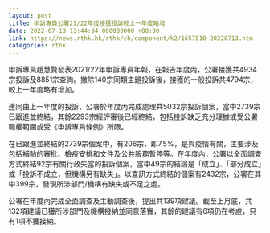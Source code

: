 ```yaml
---
layout: post
title: 申訴專員公署21/22年度接獲投訴較上一年度略增
date: 2022-07-13 13:44:34.000000000 +08:00
link: https://news.rthk.hk/rthk/ch/component/k2/1657510-20220713.htm
categories: rthk
---
```


申訴專員趙慧賢發表2021/22年申訴專員年報，在報告年度內，公署接獲共4934宗投訴及8851宗查詢。撇除140宗同類主題投訴後，接獲的一般投訴共4794宗，較上一年度略有增加。
 
連同由上一年度的投訴，公署於年度內完成處理共5032宗投訴個案，當中2739宗已跟進並終結，其餘2293宗經評審後已經終結，包括投訴缺乏充分理據或受公署職權範圍或受《申訴專員條例》所限。
 
在已跟進並終結的2739宗個案中，有206宗，即7.5%，是與疫情有關，主要涉及包括補貼的審批、檢疫安排和文件及公共服務暫停等。在年度內，公署以全面調查方式終結92宗有關行政失當的投訴個案，當中49宗的結論是「成立」、「部分成立」或「投訴不成立，但機構另有缺失」。以查訊方式終結的個案有2432宗，公署在其中399宗，發現所涉部門/機構有缺失或不足之處。
 
公署在年度內完成全面調查及主動調查後，提出共139項建議。截至上月底，共132項建議已獲所涉部門及機構接納並同意落實，其餘的建議有6項仍在考慮，只有1項不獲接納。
